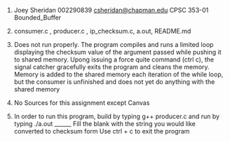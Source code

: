 1. Joey Sheridan
   002290839
   csheridan@chapman.edu
   CPSC 353-01
   Bounded_Buffer

2. consumer.c , producer.c , ip_checksum.c, a.out, README.md

3. Does not run properly. The program compiles and runs a limited loop displaying the checksum value of 
	the argument passed while pushing it to shared memory.
	Upong issuing a force quite command (ctrl c), the signal catcher gracefully exits the program and cleans the
	memory.
	Memory is added to the shared memory each iteration of the while loop, but the consumer is unfinished and does
	not yet do anything with the shared memory

4.	No Sources for this assignment except Canvas

5. In order to run this program, build by typing g++ producer.c and run by typing ./a.out ______ 
	Fill the blank with the string you would like converted to checksum form
	Use ctrl + c to exit the program
